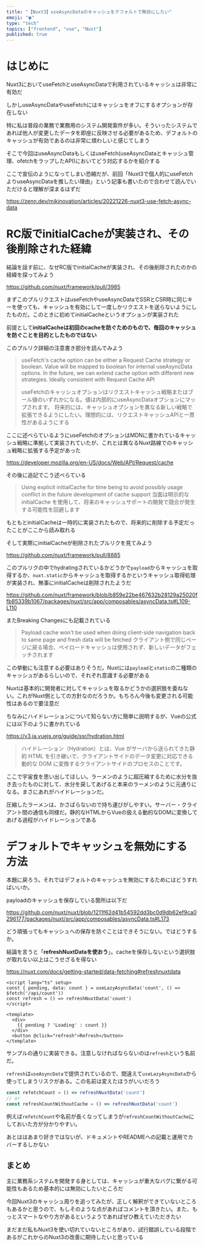 ```yaml
---
title: "【Nuxt3】useAsyncDataのキャッシュをデフォルトで無効にしたい"
emoji: "🍀"
type: "tech"
topics: ["frontend", "vue", "Nuxt"]
published: true
---
```


# はじめに

Nuxt3においてuseFetchとuseAsyncDataで利用されているキャッシュは非常に有効だ

しかしuseAsyncDataやuseFetchにはキャッシュをオフにするオプションが存在しない

特に私は普段の業務で業務用のシステム開発案件が多い。そういったシステムであれば他人が変更したデータを即座に反映させる必要があるため、デフォルトのキャッシュが有効であるのは非常に煩わしいと感じてしまう

そこで今回はuseAsyncDataもしくはuseFetch(useAsyncDataとキャッシュ管理、ofetchをラップしたAPI)においてどう対応するかを紹介する

ここで宣伝のようになってしまい恐縮だが、前回「Nuxt3で個人的にuseFetchよりuseAsyncDataを推したい理由」という記事も書いたので合わせて読んでいただけると理解が深まるはずだ

https://zenn.dev/mikinovation/articles/20221226-nuxt3-use-fetch-async-data

# RC版でinitialCacheが実装され、その後削除された経緯

結論を話す前に、なぜRC版でinitialCacheが実装され、その後削除されたのかの経緯を探ってみよう

https://github.com/nuxt/framework/pull/3985

まずこのプルリクエストはuseFetchやuseAsyncDataでSSRとCSR時に同じキーを使っても、キャッシュを有効にして一度しかリクエストを送らないようにしたものだ。このときに初めてinitialCacheというオプションが実装された

前提として**initialCacheは初回のcacheを防ぐためのもので、毎回のキャッシュを防ぐことを目的としたものではない**

このプルリク詳細の注意書き部分を読んでみよう

> useFetch's cache option can be either a Request Cache strategy or boolean. Value will be mapped to boolean for internal useAsyncData  options.
> In the future, we can extend cache option with different new strategies. Ideally consistent with Request Cache API
> 
> useFetchのキャッシュオプションはリクエストキャッシュ戦略またはブール値のいずれかになる。値は内部的にuseAsyncDataオプションにマップされます。
> 将来的には、キャッシュオプションを異なる新しい戦略で拡張できるようにしたい。理想的には、リクエストキャッシュAPIと一貫性があるようにする

ここに述べらているようにuseFetchのオプションはMDNに書かれているキャッシュ戦略に準拠して実装されていたが、これとは異なるNuxt路線でのキャッシュ戦略に拡張する予定があった

https://developer.mozilla.org/en-US/docs/Web/API/Request/cache

その後に追記でこう述べらている

> Using explicit initialCache for time being to avoid possibly usage conflict in the future development of cache support
> 当面は明示的な initialCache を使用して、将来のキャッシュサポートの開発で競合が発生する可能性を回避します

もともとinitialCacheは一時的に実装されたもので、将来的に削除する予定だったことがここから読み取れる

そして実際にinitialCacheが削除されたプルリクを見てみよう

https://github.com/nuxt/framework/pull/8885

このプルリクの中でhydratingされているかどうかで`payload`からキャッシュを取得するか、`nuxt.static`からキャッシュを取得するかというキャッシュ取得処理が実装され、無事にinitialCacheは削除されたようだ

https://github.com/nuxt/framework/blob/b859e22be467632b28129a25020ffb85339b1067/packages/nuxt/src/app/composables/asyncData.ts#L109-L110

またBreaking Changesにも記載されている

> Payload cache won't be used when doing client-side navigation back to same page and fresh data will be fetched
> クライアント側で同じページに戻る場合、ペイロードキャッシュは使用されず、新しいデータがフェッチされます

この挙動にも注意する必要はありそうだ。Nuxtには`payload`と`static`の二種類のキャッシュがあるらしいので、それぞれ意識する必要がある

Nuxtは基本的に開発者に対してキャッシュを取るかどうかの選択肢を委ねない。これがNuxt側としての方針なのだろうか。もちろん今後も変更される可能性はあるので要注意だ

ちなみにハイドレーションについて知らない方に簡単に説明するが、Vueの公式には以下のように書かれている

https://v3.ja.vuejs.org/guide/ssr/hydration.html

> ハイドレーション（Hydration）とは、Vue がサーバから送られてきた静的 HTML を引き継いで、クライアントサイドのデータ変更に対応できる動的な DOM に変換するクライアントサイドのプロセスのことです。

ここで宇宙食を思い出してほしい。ラーメンのように超圧縮するために水分を抜き去ったものに対して、水分を戻してあげると本来のラーメンのように元通りになる。まさにあれがハイドレーションだ。

圧縮したラーメンは、かさばらないので持ち運びがしやすい。サーバー・クライアント間の通信も同様だ。静的なHTMLからVueの扱える動的なDOMに変換してあげる過程がハイドレーションである

# デフォルトでキャッシュを無効にする方法

本題に戻ろう。それではデフォルトのキャッシュを無効にするためにはどうすればいいか。

payloadのキャッシュを保存している箇所は以下だ

https://github.com/nuxt/nuxt/blob/1211f62d41b54592dd3bc0d9db62ef9ca0296177/packages/nuxt/src/app/composables/asyncData.ts#L173

どう頑張ってもキャッシュへの保存を防ぐことはできそうにない。ではどうするか。

結論を言うと「**refreshNuxtDataを使おう**」。cacheを保存しないという選択肢が取れない以上はこうせざるを得ない

https://nuxt.com/docs/getting-started/data-fetching#refreshnuxtdata

```vue
<script lang="ts" setup>
const { pending, data: count } = useLazyAsyncData('count', () => $fetch('/api/count'))
const refresh = () => refreshNuxtData('count')
</script>

<template>
  <div>
    {{ pending ? 'Loading' : count }}
  </div>
  <button @click="refresh">Refresh</button>
</template>
```

サンプルの通りに実装できる。注意しなければならないのは`refresh`という名前だ。

`refresh`は`useAsyncData`で提供されているので、間違えて`useLazyAsyncData`から使ってしまうリスクがある。この名前は変えたほうがいいだろう

```ts
const refetchCount = () => refreshNuxtData('count')
// or
const refreshCountWithoutCache = () => refreshNuxtData('count')
```

例えば`refetchCount`や名前が長くなってしまうが`refreshCountWithoutCache`にしておいた方が分かりやすい。

あとははあまり好きではないが、ドキュメントやREADMEへの記載と運用でカバーするしかない

## まとめ

主に業務系システムを開発する身としては、キャッシュが重大なバグに繋がる可能性もあるため基本的には無効にしたいところだ

今回Nuxt3のキャッシュ周りを追ってみたが、正しく解釈ができていないところもあるかと思うので、もしそのような点があればコメントを頂きたい。また、もっとスマートなやり方があるというようであればぜひ教えていただきたい

まだまだ私もNuxt3を使い切れていないところがあり、試行錯誤している段階であるがこれからのNuxt3の改善に期待したいと思っている
